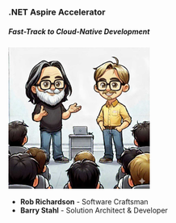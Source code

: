 ### .NET Aspire Accelerator

##### Fast-Track to Cloud-Native Development

<p align="left"><img src="./Images/PresentingAWorkshop.jpg" alt="Presenting a Workshop" style="width:280px;height:auto;" /></p>

* **Rob Richardson** - Software Craftsman
* **Barry Stahl** - Solution Architect & Developer
